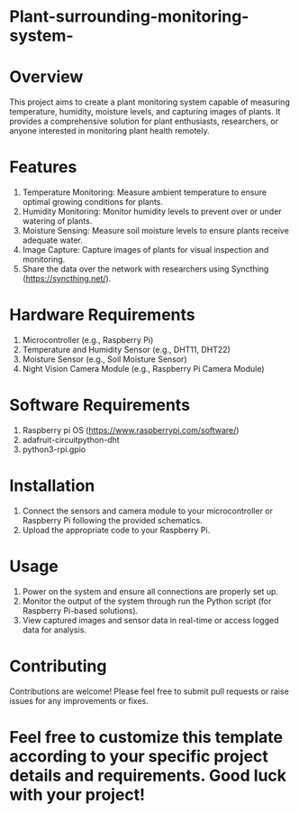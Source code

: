 # Plant-surrounding-monitoring-system-
# Overview
This project aims to create a plant monitoring system capable of measuring temperature, humidity, moisture levels, and capturing images of plants. It provides a comprehensive solution for plant enthusiasts, researchers, or anyone interested in monitoring plant health remotely.

# Features
1. Temperature Monitoring: Measure ambient temperature to ensure optimal growing conditions for plants.
2. Humidity Monitoring: Monitor humidity levels to prevent over or under watering of plants.
3. Moisture Sensing: Measure soil moisture levels to ensure plants receive adequate water.
4. Image Capture: Capture images of plants for visual inspection and monitoring.
5. Share the data over the network with researchers using Syncthing (https://syncthing.net/).

# Hardware Requirements
1. Microcontroller (e.g., Raspberry Pi)
2. Temperature and Humidity Sensor (e.g., DHT11, DHT22)
3. Moisture Sensor (e.g., Soil Moisture Sensor)
4. Night Vision Camera Module (e.g., Raspberry Pi Camera Module)

# Software Requirements
1. Raspberry pi OS (https://www.raspberrypi.com/software/)
2. adafruit-circuitpython-dht
3. python3-rpi.gpio

# Installation
1. Connect the sensors and camera module to your microcontroller or Raspberry Pi following the provided schematics.
2. Upload the appropriate code to your Raspberry Pi.

# Usage
1. Power on the system and ensure all connections are properly set up.
2. Monitor the output of the system through run the Python script (for Raspberry Pi-based solutions).
3. View captured images and sensor data in real-time or access logged data for analysis.

# Contributing
Contributions are welcome! Please feel free to submit pull requests or raise issues for any improvements or fixes.



# Feel free to customize this template according to your specific project details and requirements. Good luck with your project!
